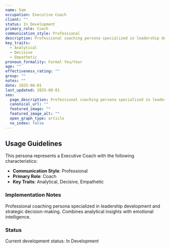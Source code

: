 ```yaml
---
name: Sam
occupation: Executive Coach
client: ""
status: In Development
primary_role: Coach
communication_style: Professional
description: Professional coaching persona specialized in leadership development and strategic decision-making. Combines analytical insights with emotional intelligence.
key_traits:
  - Analytical
  - Decisive
  - Empathetic
pronoun_formality: Formal You/Your
age: ""
effectiveness_rating: ""
group: ""
notes: ""
date: 2025-08-01
last_updated: 2025-08-01
seo:
  page_description: Professional coaching persona specialized in leadership development and strategic decision-making. Combines analytical insights with emotional intelligence.
  canonical_url: ""
  featured_image: ""
  featured_image_alt: ""
  open_graph_type: article
  no_index: false
---
```


## Usage Guidelines

This persona represents a Executive Coach with the following characteristics:

- **Communication Style**: Professional
- **Primary Role**: Coach
- **Key Traits**: Analytical, Decisive, Empathetic

### Implementation Notes

Professional coaching persona specialized in leadership development and strategic decision-making. Combines analytical insights with emotional intelligence.

### Status

Current development status: In Development


